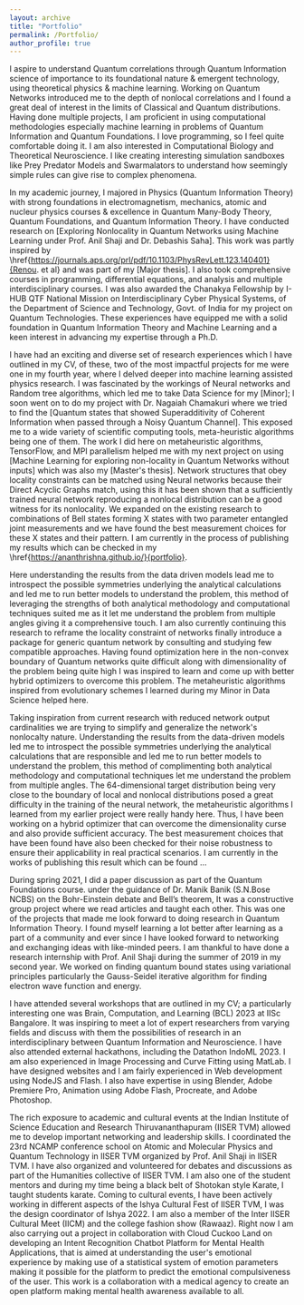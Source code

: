 ```yaml
---
layout: archive
title: "Portfolio"
permalink: /Portfolio/
author_profile: true
---
```


I aspire to understand Quantum correlations through Quantum Information science of importance to its foundational nature \& emergent technology, using theoretical physics \& machine learning. Working on Quantum Networks introduced me to the depth of nonlocal correlations and I found a great deal of interest in the limits of Classical and Quantum distributions. Having done multiple projects, I am proficient in using computational methodologies especially machine learning in problems of Quantum Information and Quantum Foundations. I love programming, so I feel quite comfortable doing it. I am also interested in Computational Biology and Theoretical Neuroscience. I like creating interesting simulation sandboxes like Prey Predator Models and Swarmalators to understand how seemingly simple rules can give rise to complex phenomena.

In my academic journey, I majored in Physics (Quantum Information Theory) with strong foundations in electromagnetism, mechanics, atomic and nucleur physics courses \& excellence in Quantum Many-Body Theory, Quantum Foundations, and Quantum Information Theory. I have conducted research on [Exploring Nonlocality in Quantum Networks using Machine Learning under Prof. Anil Shaji and Dr. Debashis Saha]. This work was partly inspired by \href{https://journals.aps.org/prl/pdf/10.1103/PhysRevLett.123.140401}{Renou. et al} and was part of my [Major thesis]. I also took comprehensive courses in programming, differential equations, and analysis and multiple interdisciplinary courses. I was also awarded the Chanakya Fellowship by I-HUB QTF National Mission on Interdisciplinary Cyber Physical Systems, of the Department of Science and Technology, Govt. of India for my project on Quantum Technologies. These experiences have equipped me with a solid foundation in Quantum Information Theory and Machine Learning and a keen interest in advancing my expertise through a Ph.D.

I have had an exciting and diverse set of research experiences which I have outlined in my CV, of these, two of the most impactful projects for me were one in my fourth year, where I delved deeper into machine learning assisted physics research. I was fascinated by the workings of Neural networks and Random tree algorithms, which led me to take Data Science for my [Minor]; I soon went on to do my project with Dr. Nagaiah Chamakuri where we tried to find the [Quantum states that showed Superadditivity of Coherent Information when passed through a Noisy Quantum Channel]. This exposed me to a wide variety of scientific computing tools, meta-heuristic algorithms being one of them. The work I did here on metaheuristic algorithms, TensorFlow, and MPI parallelism helped me with my next project on using [Machine Learning for exploring non-locality in Quantum Networks without inputs] which was also my [Master's thesis]. Network structures that obey locality constraints can be matched using Neural networks because their Direct Acyclic Graphs match, using this it has been shown that a sufficiently trained neural network reproducing a nonlocal distribution can be a good witness for its nonlocality. We expanded on the existing research to combinations of Bell states forming X states with two parameter entangled joint measurements and we have found the best measurement choices for these X states and their pattern. I am currently in the process of publishing my results which can be checked in my \href{https://ananthrishna.github.io/}{portfolio}.


Here understanding the results from the data driven models lead me to introspect the possible symmetries underlying the analytical calculations and led me to run better models to understand the problem, this method of leveraging the strengths of both analytical methodology and computational techniques suited me as it let me understand the problem from multiple angles giving it a comprehensive touch. I am also currently continuing this research to reframe the locality constraint of networks finally introduce a package for generic quantum network by consulting and studying few compatible approaches. Having found optimization here in the non-convex boundary of Quantum networks quite difficult along with dimensionality of the problem being quite high I was inspired to learn and come up with better hybrid optimizers to overcome this problem. The metaheuristic algorithms inspired from evolutionary schemes I learned during my Minor in Data Science helped here. 

Taking inspiration from current research with reduced network output cardinalities we are trying to simplify and generalize the network's nonlocalty nature. Understanding the results from the data-driven models led me to introspect the possible symmetries underlying the analytical calculations that are responsible and led me to run better models to understand the problem, this method of complimenting both analytical methodology and computational techniques let me understand the problem from multiple angles. The 64-dimensional target distribution being very close to the boundary of local and nonlocal distributions posed a great difficulty in the training of the neural network, the metaheuristic algorithms I learned from my earlier project were really handy here. Thus, I have been working on a hybrid optimizer that can overcome the dimensionality curse and also provide sufficient accuracy. The best measurement choices that have been found have also been checked for their noise robustness to ensure their applicability in real practical scenarios. I am currently in the works of publishing this result which can be found ...

During spring 2021, I did a paper discussion as part of the Quantum Foundations course. under the guidance of Dr. Manik Banik (S.N.Bose NCBS) on the Bohr-Einstein debate and Bell’s theorem, It was a constructive group project where we read articles and taught each other. This was one of the projects that made me look forward to doing research in Quantum Information Theory. I found myself learning a lot better after learning as a part of a community and ever since I have looked forward to networking and exchanging ideas with like-minded peers. I am thankful to have done a research internship with Prof. Anil Shaji during the summer of 2019 in my second year. We worked on finding quantum bound states using variational principles particularly the Gauss-Seidel iterative algorithm for finding electron wave function and energy. 

I have attended several workshops that are outlined in my CV; a particularly interesting one was Brain, Computation, and Learning (BCL) 2023 at IISc Bangalore. It was inspiring to meet a lot of expert researchers from varying fields and discuss with them the possibilities of research in an interdisciplinary between Quantum Information and Neuroscience. I have also attended external hackathons, including the Datathon IndoML 2023. I am also experienced in Image Processing and Curve Fitting using MatLab. I have designed websites and I am fairly experienced in Web development using NodeJS and Flash. I also have expertise in using Blender, Adobe Premiere Pro, Animation using Adobe Flash, Procreate, and Adobe Photoshop. 


The rich exposure to academic and cultural events at the Indian Institute of Science Education and Research Thiruvananthapuram (IISER TVM) allowed me to develop important networking and leadership skills. I coordinated the 23rd NCAMP conference school on Atomic and Molecular Physics and Quantum Technology in IISER TVM organized by Prof. Anil Shaji in IISER TVM. I have also organized and volunteered for debates and discussions as part of the Humanities collective of IISER TVM. I am also one of the student mentors and during my time being a black belt of Shotokan style Karate, I taught students karate. Coming to cultural events, I have been actively working in different aspects of the Ishya Cultural Fest of IISER TVM, I was the design coordinator of Ishya 2022. I am also a member of the Inter IISER Cultural Meet (IICM) and the college fashion show (Rawaaz). Right now I am also carrying out a project in collaboration with Cloud Cuckoo Land on developing an Intent Recognition Chatbot Platform for Mental Health Applications, that is aimed at understanding the user's emotional experience by making use of a statistical system of emotion parameters making it possible for the platform to predict the emotional compulsiveness of the user. This work is a collaboration with a medical agency to create an open platform making mental health awareness available to all. 